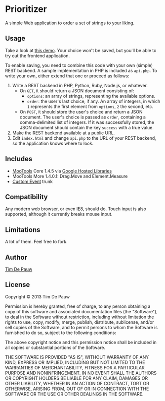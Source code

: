 Prioritizer
===========

A simple Web application to order a set of strings to your liking.

Usage
-----

Take a look at [this demo](http://timdp.github.com/prioritizer/). Your choice
won't be saved, but you'll be able to try out the frontend application.

To enable saving, you need to combine this code with your own (simple) REST
backend. A sample implementation in PHP is included as `api.php`. To write
your own, either extend that one or proceed as follows:

1. Write a REST backend in PHP, Python, Ruby, Node.js, or whatever.
    - On `GET`, it should return a JSON document consisting of:
        - `options`: an array of strings, representing the available options.
        - `order`: the user's last choice, if any. An array of integers, in
          which `1` represents the first element from `options`, `2` the
          second, etc.
    - On `POST`, it should store the user's choice and return a JSON document.
      The user's choice is passed as `order`, containing a comma-delimited
      list of integers. If it was successfully stored, the JSON document
      should contain the key `success` with a true value.
2. Make the REST backend available at a public URL.
3. Edit `index.html` and change `api.php` to the URL of your REST backend,
   so the application knows where to look.

Includes
--------

- [MooTools](http://mootools.net/) Core 1.4.5
  via
  [Google Hosted Libraries](https://developers.google.com/speed/libraries/devguide)
- MooTools More 1.4.0.1: Drag.Move and Element.Measure
- [Custom Event](https://github.com/cpojer/mootools-custom-event) trunk

Compatibility
-------------

Any modern web browser, or even IE8, should do. Touch input is also supported,
although it currently breaks mouse input.

Limitations
-----------

A lot of them. Feel free to fork.

Author
------

[Tim De Pauw](http://pwnt.be/)

License
-------

Copyright &copy; 2013 Tim De Pauw

Permission is hereby granted, free of charge, to any person obtaining a copy
of this software and associated documentation files (the "Software"), to deal
in the Software without restriction, including without limitation the rights
to use, copy, modify, merge, publish, distribute, sublicense, and/or sell
copies of the Software, and to permit persons to whom the Software is
furnished to do so, subject to the following conditions:

The above copyright notice and this permission notice shall be included in all
copies or substantial portions of the Software.

THE SOFTWARE IS PROVIDED "AS IS", WITHOUT WARRANTY OF ANY KIND, EXPRESS OR
IMPLIED, INCLUDING BUT NOT LIMITED TO THE WARRANTIES OF MERCHANTABILITY,
FITNESS FOR A PARTICULAR PURPOSE AND NONINFRINGEMENT. IN NO EVENT SHALL THE
AUTHORS OR COPYRIGHT HOLDERS BE LIABLE FOR ANY CLAIM, DAMAGES OR OTHER
LIABILITY, WHETHER IN AN ACTION OF CONTRACT, TORT OR OTHERWISE, ARISING FROM,
OUT OF OR IN CONNECTION WITH THE SOFTWARE OR THE USE OR OTHER DEALINGS IN THE
SOFTWARE.
